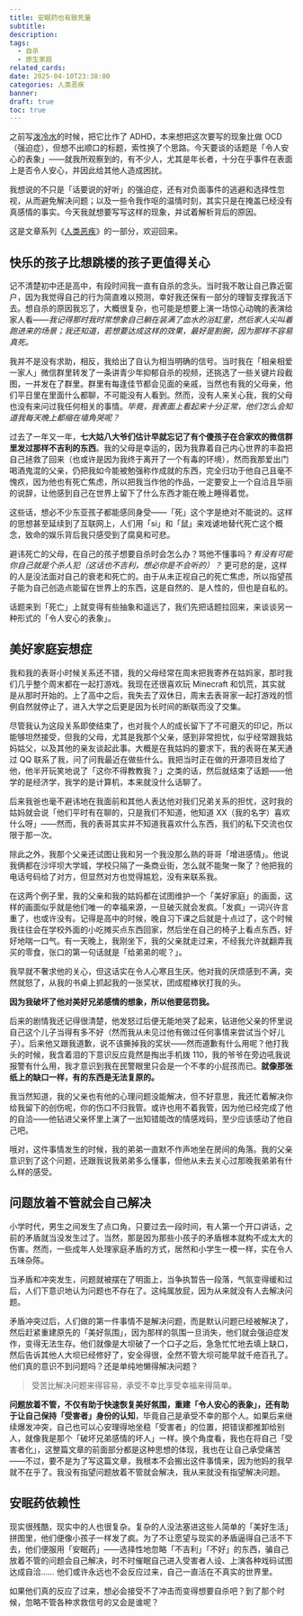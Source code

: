 ```yaml
---
title: 安眠药也有致死量
subtitle: 
description: 
tags:
  - 自杀
  - 原生家庭
related_cards: 
date: 2025-04-10T23:38:00
categories: 人类恶疾
banner: 
draft: true
toc: true
---
```

之前写[泼冷水](/posts/泼冷水adhd/)的时候，把它比作了 ADHD，本来想把这次要写的现象比做 OCD（强迫症），但想不出顺口的标题，索性换了个思路。今天要谈的话题是「令人安心的表象」——就我所观察到的，有不少人，尤其是年长者，十分在乎事件在表面上是否令人安心，并因此给其他人造成困扰。

我想说的不只是「话要说的好听」的强迫症，还有对负面事件的逃避和选择性忽视，从而避免解决问题；以及一些令我作呕的温情时刻，其实只是在掩盖已经没有真感情的事实。今天我就想要写写这样的现象，并试着解析背后的原因。

这是文章系列《[人类恶疾](/categories/人类恶疾/)》的一部分，欢迎回来。

<!--more-->

## 快乐的孩子比想跳楼的孩子更值得关心

记不清楚初中还是高中，有段时间我一直有自杀的念头。当时我不敢让自己靠近窗户，因为我觉得自己的行为简直难以预测，幸好我还保有一部分的理智支撑我活下去。想自杀的原因我忘了，大概很复杂，也可能是想要上演一场惊心动魄的表演给家人看——*我记得那时我时常想象自己躺在装满了血水的浴缸里，然后家人尖叫着跑进来的场景；我还知道，若想要达成这样的效果，最好是割腕，因为那样不容易真死。*

我并不是没有求助，相反，我给出了自认为相当明确的信号。当时我在「相亲相爱一家人」微信群里转发了一条讲青少年抑郁自杀的视频，还挑选了一些关键片段截图，一并发在了群里。群里有每逢佳节都会见面的亲戚，当然也有我的父母亲，他们平日里在里面什么都聊，不可能没有人看到。然而，没有人来关心我，我的父母也没有来问过我任何相关的事情。*毕竟，我表面上看起来十分正常，他们怎么会知道我每天晚上都缩在墙角哭呢？*

过去了一年又一年，**七大姑八大爷们估计早就忘记了有个傻孩子在合家欢的微信群里发过那样不吉利的东西**。我的父母是幸运的，因为我靠着自己内心世界的丰盈把自己拯救了回来（也或许是因为我终于离开了一个有毒的环境），然而我那爱出门喝酒鬼混的父亲，仍把我如今能被勉强称作成就的东西，完全归功于他自己且毫不愧疚，因为他也有死亡焦虑，所以把我当作他的作品，一定要安上一个自洽且华丽的说辞，让他感到自己在世界上留下了什么东西才能在晚上睡得着觉。

这些话，想必不少东亚孩子都能感同身受——「死」这个字是绝对不能说的。这样的思想甚至延续到了互联网上，人们用「si」和「鼠」来戏谑地替代死亡这个概念，致命的娱乐背后我只感受到了腐臭和可悲。

避讳死亡的父母，在自己的孩子想要自杀时会怎么办？骂他不懂事吗？*有没有可能你自己就是个杀人犯（这话也不吉利，想必你是不会听的）？* 更可悲的是，这样的人是没法面对自己的衰老和死亡的。由于从未正视自己的死亡焦虑，所以指望孩子能为自己创造点能留在世界上的东西，这是自然的、是人性的，但也是自私的。

话题来到「死亡」上就变得有些抽象和遥远了，我们先把话题拉回来，来谈谈另一种形式的「令人安心的表象」。

## 美好家庭妄想症

我和我的表哥小时候关系还不错，我的父母经常在周末把我寄养在姑妈家，那时我们几乎整个周末都在一起打游戏。我现在还很喜欢玩 Minecraft 和饥荒，其实就是从那时开始的。上了高中之后，我失去了双休日，周末去表哥家一起打游戏的惯例自然就停止了，进入大学之后更是因为长时间的断联而没了交集。

尽管我认为这段关系即使结束了，也对我个人的成长留下了不可磨灭的印记，所以能够坦然接受，但我的父母，尤其是我那个父亲，感到非常担忧，似乎经常跟我姑妈姑父，以及其他的亲友谈起此事。大概是在我姑妈的要求下，我的表哥在某天通过 QQ 联系了我，问了问我最近在做些什么。我把当时正在做的开源项目发给了他，他半开玩笑地说了「这你不得教教我？」之类的话，然后就结束了话题——他学的是经济学，我学的是计算机，本来就没什么话聊了。

后来我爸也毫不避讳地在我面前和其他人表达他对我们兄弟关系的担忧，这时我的姑妈就会说「他们平时有在聊的，只是我们不知道，他知道 XX（我的名字）喜欢什么呀」——然而，我的表哥其实并不知道我喜欢什么东西，我们的私下交流也仅限于那一次。

除此之外，我那个父亲还试图让我和另一个我没那么熟的哥哥「增进感情」。他说我俩都在沙坪坝大学城，学校只隔了一条商业街，怎么就不能聚一聚了？他把我的电话号码给了对方，但显然对方也觉得尴尬，没有来联系我。

在这两个例子里，我的父亲和我的姑妈都在试图维护一个「美好家庭」的画面，这样的画面似乎就是他们唯一的幸福来源，一旦破灭就会发疯。「发疯」一词兴许言重了，也或许没有。记得是高中的时候，晚自习下课之后就是十点过了，这个时候我往往会在学校外面的小吃摊买点东西回家，然后坐在自己的椅子上看点东西，好好地喘一口气。有一天晚上，我刚坐下，我的父亲就走过来，不经我允许就翻弄我买的零食，张口的第一句话就是「给弟弟的呢？」。

我早就不奢求他的关心，但这话实在令人心寒且生厌。他对我的厌烦感到不满，突然就怒了，从我的书桌上抓起我的一张奖状，团成棍棒状打我的头。

**因为我破坏了他对美好兄弟感情的想象，所以他要惩罚我。**

后来的剧情我还记得很清楚，他发怒过后便无能地哭了起来，钻进他父亲的怀里说自己这个儿子当得有多不好（然而我从未见过他有做过任何事情来尝试当个好儿子）。后来他又跟我道歉，说不该撕掉我的奖状——然而道歉有什么用呢？他打我头的时候，我含着泪的下意识反应竟然是掏出手机拨 110，我的爷爷在旁边吼我说报警有什么用，我才意识到我在民警眼里只会是一个不孝的小屁孩而已。**就像那张纸上的缺口一样，有的东西是无法复原的。**

我当然知道，我的父亲也有他的心理问题没能解决，但不好意思，我还忙着解决你给我留下的创伤呢，你的伤口不归我管。或许也用不着我管，因为他已经完成了他的自洽——他钻进父亲怀里上演了一出知错能改的情感戏码，至少应该感动了他自己吧。

哦对，这件事情发生的时候，我的弟弟一直默不作声地坐在房间的角落。我的父亲意识到了这个问题，还跟我说我弟弟多么懂事，但他从未去关心过那晚我弟弟有什么样的感受。

## 问题放着不管就会自己解决

小学时代，男生之间发生了点口角，只要过去一段时间，有人第一个开口讲话，之前的矛盾就当没发生过了。当然，那是因为那些小孩子的矛盾根本就构不成太大的伤害。然而，一些成年人处理家庭矛盾的方式，居然和小学生一模一样，实在令人五味杂陈。

当矛盾和冲突发生，问题就被摆在了明面上，当争执暂告一段落，气氛变得缓和过后，人们下意识地认为问题也不存在了。这纯属放屁，因为从来就没有人去解决问题。

矛盾冲突过后，人们做的第一件事情不是解决问题，而是默认问题已经被解决了，然后赶紧重建原先的「美好氛围」，因为那样的氛围一旦消失，他们就会强迫症发作，变得无法生存。他们就像是大坝破了一个口子之后，急急忙忙地去填上缺口，然后告诉其他人大坝已经修好了，安全得很，全然不管大坝可能早就千疮百孔了。他们真的意识不到问题吗？还是单纯地懒得解决问题？

> 受苦比解决问题来得容易，承受不幸比享受幸福来得简单。

**问题放着不管，不仅有助于快速恢复美好氛围，重建「令人安心的表象」，还有助于让自己保持「受害者」身份的认知**，毕竟自己是承受不幸的那个人。如果后来继续爆发冲突，自己也可以心安理得地坐稳「受害者」的位置，把错误都推卸给别人，就像我是那个「破坏兄弟感情的坏人」一样。换个角度看，我也在将自己「受害者化」，这整篇文章的前面部分都是这种思想的体现，我也在让自己承受痛苦——不过，要不是为了写这篇文章，我根本不会搬出这件事情来，因为他妈的我早就不在乎了。我没有指望问题放着不管就会解决，我从来就没有指望解决问题。

## 安眠药依赖性

现实很残酷，现实中的人也很复杂。复杂的人没法塞进这些人简单的「美好生活」拼图里，他们便像小孩子一样发了疯。为了不让愿望与现实的矛盾逼得自己活不下去，他们便服用「安眠药」——选择性地忽略「不吉利」「不好」的东西，骗自己放着不管的问题会自己解决，时不时催眠自己进入受害者人设、上演各种戏码试图达成自洽…… 他们或许永远也不会反应过来，自己一直活在不真实的世界里。

如果他们真的反应了过来，想必会接受不了冲击而变得想要自杀吧？到了那个时候，忽略不管各种求救信号的又会是谁呢？


